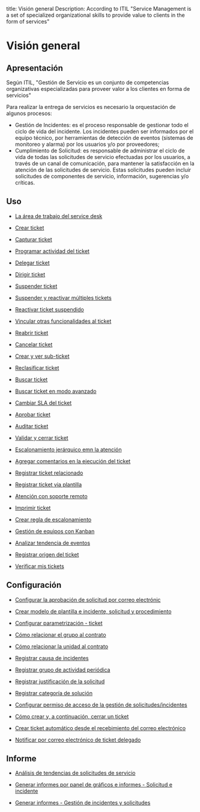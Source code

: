 title: Visión general
Description: According to ITIL "Service Management is a set of specialized organizational skills to provide value to clients in the form of services"
# Visión general

Apresentación
----------------
Según ITIL, "Gestión de Servicio es un conjunto de competencias organizativas especializadas para proveer valor a los clientes en forma de servicios"

Para realizar la entrega de servicios es necesario la orquestación de algunos procesos:

 + Gestión de Incidentes: es el proceso responsable de gestionar todo el ciclo de vida del incidente. Los incidentes pueden ser          informados por el equipo técnico, por herramientas de detección de eventos (sistemas de monitoreo y alarma) por los usuarios y/o por proveedores;
 + Cumplimiento de Solicitud: es responsable de administrar el ciclo de vida de todas las solicitudes de servicio efectuadas por los usuarios, a través de un canal de comunicación, para mantener la satisfacción en la atención de las solicitudes de servicio. Estas solicitudes pueden incluir solicitudes de componentes de servicio, información, sugerencias y/o críticas.

Uso
-------

- [La área de trabajo del service desk](/es-es/citsmart-platform-9/processes/tickets/use/desktop-of-service-desk.html)

- [Crear ticket](/es-es/citsmart-platform-9/processes/tickets/use/create-ticket.html)

- [Capturar ticket](/es-es/citsmart-platform-9/processes/tickets/use/capture-ticket.html)

- [Programar actividad del ticket](/es-es/citsmart-platform-9/processes/tickets/use/schedule-ticket-activity.html)

- [Delegar ticket](/es-es/citsmart-platform-9/processes/tickets/use/delegate-ticket.html)

- [Dirigir ticket](/es-es/citsmart-platform-9/processes/tickets/use/direct-the-ticket.html)

- [Suspender ticket](/es-es/citsmart-platform-9/processes/tickets/use/suspend-ticket.html)

- [Suspender y reactivar múltiples tickets](/es-es/citsmart-platform-9/processes/tickets/use/suspend-and-reactivate-tickets.html)

- [Reactivar ticket suspendido](/es-es/citsmart-platform-9/processes/tickets/use/reactivate-a-ticket-suspended.html)

- [Vincular otras funcionalidades al ticket](/es-es/citsmart-platform-9/processes/tickets/use/link-other-functionalities-to-the-ticket.html)

- [Reabrir ticket](/es-es/citsmart-platform-9/processes/tickets/use/reopen-ticket.html)

- [Cancelar ticket](/es-es/citsmart-platform-9/processes/tickets/use/cancel-ticket.html)

- [Crear y ver sub-ticket](/es-es/citsmart-platform-9/processes/tickets/use/create-and-view-sub-request.html)

- [Reclasificar ticket](/es-es/citsmart-platform-9/processes/tickets/use/reclassify-ticket.html)

- [Buscar ticket](/es-es/citsmart-platform-9/processes/tickets/use/locate-a-ticket.html)

- [Buscar ticket en modo avanzado](/es-es/citsmart-platform-9/processes/tickets/use/search-ticket-in-the-advanced-mode.html)

- [Cambiar SLA del ticket](/es-es/citsmart-platform-9/processes/tickets/use/change-SLA-of-a-ticket.html)

- [Aprobar ticket](/es-es/citsmart-platform-9/processes/tickets/use/approve-a-ticket.html)

- [Auditar ticket](/es-es/citsmart-platform-9/processes/tickets/use/audit-a-ticket.html)

- [Validar y cerrar ticket](/es-es/citsmart-platform-9/processes/tickets/use/validate-ticket.html)

- [Escalonamiento jerárquico emn la atención](/es-es/citsmart-platform-9/processes/tickets/use/hierarchical-escalation-in-the-attendance.html)

- [Agregar comentarios en la ejecución del ticket](/es-es/citsmart-platform-9/processes/tickets/use/register-ticket-occurrences.html)

- [Registrar ticket relacionado](/es-es/citsmart-platform-9/processes/tickets/use/register-ticket-related.html)

- [Registrar ticket via plantilla](/es-es/citsmart-platform-9/processes/tickets/use/register-ticket-via-template.html)

- [Atención con soporte remoto](/es-es/citsmart-platform-9/processes/tickets/use/attend-with-remote-support.html)

- [Imprimir ticket](/es-es/citsmart-platform-9/processes/tickets/use/print-ticket.html)

- [Crear regla de escalonamiento](/es-es/citsmart-platform-9/processes/tickets/use/create-escalation-rule.html)

- [Gestión de equipos con Kanban](/es-es/citsmart-platform-9/processes/tickets/use/manage-a-ticket-with-Kanban.html)

- [Analizar tendencia de eventos](/es-es/citsmart-platform-9/processes/tickets/use/analyze-event-trends.html)

- [Registrar origen del ticket](/es-es/citsmart-platform-9/processes/tickets/use/register-ticket-source.html)

- [Verificar mis tickets](/es-es/citsmart-platform-9/processes/tickets/use/verify-my-tickets.html)

Configuración
-----------------

- [Configurar la aprobación de solicitud por correo electrónic](/es-es/citsmart-platform-9/processes/tickets/configuration/approve-request-via-email.html)

- [Crear modelo de plantilla e incidente, solicitud y procedimiento](/es-es/citsmart-platform-9/processes/tickets/configuration/create-template-of-ticket.html)

- [Configurar parametrización - ticket](/es-es/citsmart-platform-9/platform-administration/parameters-list/configure-parametrization-ticket.html)

- [Cómo relacionar el grupo al contrato](/es-es/citsmart-platform-9/processes/tickets/configuration/relate-group-to-contract.html)

- [Cómo relacionar la unidad al contrato](/es-es/citsmart-platform-9/processes/tickets/configuration/relate-unit-to-contract.html)

- [Registrar causa de incidentes](/es-es/citsmart-platform-9/processes/portfolio-and-catalog/configuration/register-cause-incidents.html)

- [Registrar grupo de actividad periódica](/es-es/citsmart-platform-9/additional-features/automation-of-operation/configuration/periodic-activity-group.html)

- [Registrar justificación de la solicitud](/es-es/citsmart-platform-9/processes/portfolio-and-catalog/configuration/register-request-justification.html)

- [Registrar categoría de solución](/es-es/citsmart-platform-9/processes/portfolio-and-catalog/configuration/register-solution-category.html)

- [Configurar permiso de acceso de la gestión de solicitudes/incidentes](/es-es/citsmart-platform-9/processes/tickets/configuration/access-ticket-management.html)

- [Cómo crear y, a continuación, cerrar un ticket](/es-es/citsmart-platform-9/processes/tickets/configuration/create-then-close-ticket.html)

- [Crear ticket automático desde el recebimiento del correo electrónico](/es-es/citsmart-platform-9/processes/tickets/configuration/create-ticket-receiving-email.html)

- [Notificar por correo electrónico de ticket delegado](/es-es/citsmart-platform-9/processes/tickets/configuration/notification-delegated-email-ticket.html)

Informe
----------

- [Análisis de tendencias de solicitudes de servicio](/es-es/citsmart-platform-9/processes/tickets/use/analyse-service-request-trends.html)

- [Generar informes por panel de gráficos e informes - Solicitud e incidente](/es-es/citsmart-platform-9/processes/tickets/use/generate-report-through-the-panel-of-charts.html)

- [Generar informes - Gestión de incidentes y solicitudes](/es-es/citsmart-platform-9/processes/tickets/use/generate-reports-tickets.html)

<!-- !!! tip "About"

    <b>Product/Version:</b> CITSmart | 8.00 &nbsp;&nbsp;
    <b>Updated:</b>01/28/2019 – Anna Martins
